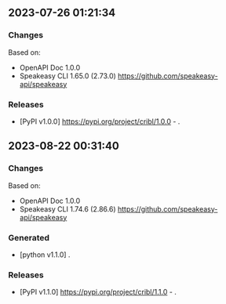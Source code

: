 

## 2023-07-26 01:21:34
### Changes
Based on:
- OpenAPI Doc 1.0.0 
- Speakeasy CLI 1.65.0 (2.73.0) https://github.com/speakeasy-api/speakeasy
### Releases
- [PyPI v1.0.0] https://pypi.org/project/cribl/1.0.0 - .

## 2023-08-22 00:31:40
### Changes
Based on:
- OpenAPI Doc 1.0.0 
- Speakeasy CLI 1.74.6 (2.86.6) https://github.com/speakeasy-api/speakeasy
### Generated
- [python v1.1.0] .
### Releases
- [PyPI v1.1.0] https://pypi.org/project/cribl/1.1.0 - .
